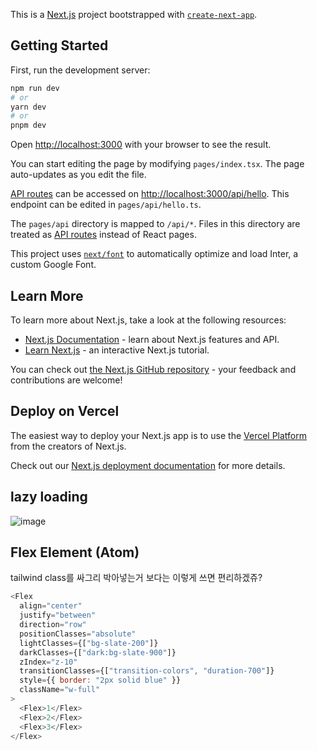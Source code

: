 This is a [Next.js](https://nextjs.org/) project bootstrapped with [`create-next-app`](https://github.com/vercel/next.js/tree/canary/packages/create-next-app).

## Getting Started

First, run the development server:

```bash
npm run dev
# or
yarn dev
# or
pnpm dev
```

Open [http://localhost:3000](http://localhost:3000) with your browser to see the result.

You can start editing the page by modifying `pages/index.tsx`. The page auto-updates as you edit the file.

[API routes](https://nextjs.org/docs/api-routes/introduction) can be accessed on [http://localhost:3000/api/hello](http://localhost:3000/api/hello). This endpoint can be edited in `pages/api/hello.ts`.

The `pages/api` directory is mapped to `/api/*`. Files in this directory are treated as [API routes](https://nextjs.org/docs/api-routes/introduction) instead of React pages.

This project uses [`next/font`](https://nextjs.org/docs/basic-features/font-optimization) to automatically optimize and load Inter, a custom Google Font.

## Learn More

To learn more about Next.js, take a look at the following resources:

- [Next.js Documentation](https://nextjs.org/docs) - learn about Next.js features and API.
- [Learn Next.js](https://nextjs.org/learn) - an interactive Next.js tutorial.

You can check out [the Next.js GitHub repository](https://github.com/vercel/next.js/) - your feedback and contributions are welcome!

## Deploy on Vercel

The easiest way to deploy your Next.js app is to use the [Vercel Platform](https://vercel.com/new?utm_medium=default-template&filter=next.js&utm_source=create-next-app&utm_campaign=create-next-app-readme) from the creators of Next.js.

Check out our [Next.js deployment documentation](https://nextjs.org/docs/deployment) for more details.

## lazy loading

![image](https://user-images.githubusercontent.com/102004753/216042208-66ae2a2a-5989-43b2-90e4-38ec54a79058.png)

## Flex Element (Atom)

tailwind class를 싸그리 박아넣는거 보다는 이렇게 쓰면 편리하겠쥬?

```js
<Flex
  align="center"
  justify="between"
  direction="row"
  positionClasses="absolute"
  lightClasses={["bg-slate-200"]}
  darkClasses={["dark:bg-slate-900"]}
  zIndex="z-10"
  transitionClasses={["transition-colors", "duration-700"]}
  style={{ border: "2px solid blue" }}
  className="w-full"
>
  <Flex>1</Flex>
  <Flex>2</Flex>
  <Flex>3</Flex>
</Flex>
```
